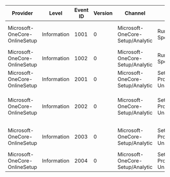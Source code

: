 Provider                       |  Level        |  Event ID  |  Version  |  Channel                           |  Task                      |  Opcode  |  Keyword      |  Message
-------------------------------|---------------|------------|-----------|------------------------------------|----------------------------|----------|---------------|-----------------------------------------------------------
Microsoft-OneCore-OnlineSetup  |  Information  |  1001      |  0        |  Microsoft-OneCore-Setup/Analytic  |  Run Setup Specialization  |  Start   |  Performance  |  Setup.exe is running with command line "{CommandLine}".
Microsoft-OneCore-OnlineSetup  |  Information  |  1002      |  0        |  Microsoft-OneCore-Setup/Analytic  |  Run Setup Specialization  |  Stop    |  Performance  |  Setup.exe exiting with status {ErrorCode}.
Microsoft-OneCore-OnlineSetup  |  Information  |  2001      |  0        |  Microsoft-OneCore-Setup/Analytic  |  Setup Process Unattend    |  Start   |  Performance  |  Executing unattend settings pass "{Pass}".
Microsoft-OneCore-OnlineSetup  |  Information  |  2002      |  0        |  Microsoft-OneCore-Setup/Analytic  |  Setup Process Unattend    |  Stop    |  Performance  |  Finished executing unattend pass with status {ErrorCode}.
Microsoft-OneCore-OnlineSetup  |  Information  |  2003      |  0        |  Microsoft-OneCore-Setup/Analytic  |  Setup Process Unattend    |  Stop    |  Performance  |  Failed to execute unattend pass with status {ErrorCode}.
Microsoft-OneCore-OnlineSetup  |  Information  |  2004      |  0        |  Microsoft-OneCore-Setup/Analytic  |  Setup Process Unattend    |          |  Diagnostic   |  Using unattend file "{FilePath}" for pass "{Pass}".